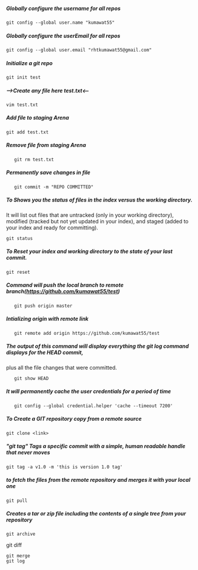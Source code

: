 ##### Globally configure the username for all repos

`git config --global user.name "kumawat55"`


##### Globally configure the userEmail for all repos

`git config --global user.email "rhtkumawat55@gmail.com"`

##### Initialize a git repo

`git init test`

##### -->Create any file here test.txt<--

`vim test.txt`

##### Add file to staging Arena

`git add test.txt`

##### Remove file from staging Arena

`   git rm test.txt`


##### Permanently save changes in file

`   git commit -m "REPO COMMITTED"`

##### To Shows you the status of files in the index versus the working directory. 
It will list out files that are untracked (only in your working directory), modified (tracked but not yet updated in your index), and staged (added to your index and ready for committing).
          
    git status 
##### To Reset your index and working directory to the state of your last commit.
    git reset      

##### Command will push the local branch to remote branch(https://github.com/kumawat55/test)

`   git push origin master`

##### Intializing origin with remote link

`   git remote add origin https://github.com/kumawat55/test`

##### The output of this command will display everything the git log command displays for the HEAD commit, 
plus all the file changes that were committed.

`   git show HEAD`

##### It will permanently cache the user credentials for a period of time

`   git config --global credential.helper 'cache --timeout 7200'`

##### To Create a GIT repository copy from a remote source
    git clone <link>

##### "git tag" Tags a specific commit with a simple, human readable handle that never moves
    git tag -a v1.0 -m 'this is version 1.0 tag'   
    
##### to fetch the files from the remote repository and merges it with your local one
    git pull
    
##### Creates a tar or zip file including the contents of a single tree from your repository    
    git archive 
   
   git diff
    

    git merge
    git log
